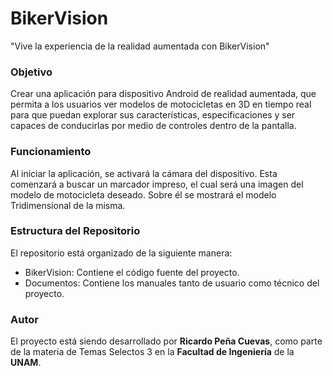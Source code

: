 
# BikerVision

"Vive la experiencia de la realidad aumentada con BikerVision"

### Objetivo

Crear una aplicación para dispositivo Android de realidad aumentada, que permita a los usuarios ver modelos de motocicletas en 3D en tiempo real para que puedan explorar sus características, especificaciones y ser capaces de conducirlas por medio de controles dentro de la pantalla.

### Funcionamiento

Al iniciar la aplicación, se activará la cámara del dispositivo. Esta comenzará a buscar un marcador impreso, el cual será una imagen del modelo de motocicleta deseado. Sobre él se mostrará el modelo Tridimensional de la misma.

### Estructura del Repositorio
El repositorio está organizado de la siguiente manera:

* BikerVision: Contiene el código fuente del proyecto. 
* Documentos: Contiene los manuales tanto de usuario como técnico del proyecto.

### Autor
El proyecto está siendo desarrollado por **Ricardo Peña Cuevas**, como parte de la materia de Temas Selectos 3 en la **Facultad de Ingeniería** de la **UNAM**.